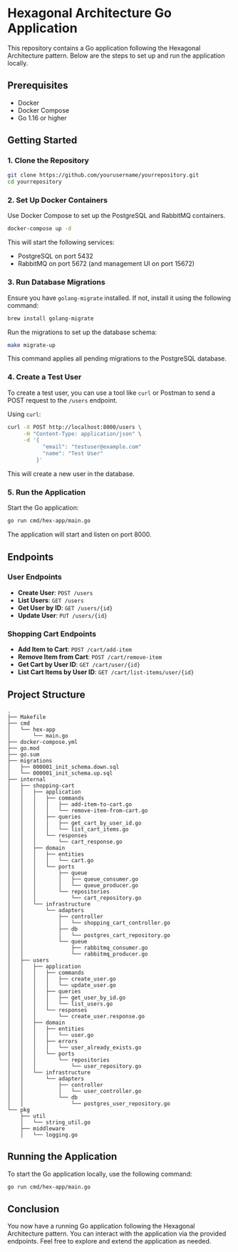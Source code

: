 # Hexagonal Architecture Go Application

This repository contains a Go application following the Hexagonal Architecture pattern. Below are the steps to set up and run the application locally.

## Prerequisites

- Docker
- Docker Compose
- Go 1.16 or higher

## Getting Started

### 1. Clone the Repository

```bash
git clone https://github.com/yourusername/yourrepository.git
cd yourrepository
```

### 2. Set Up Docker Containers

Use Docker Compose to set up the PostgreSQL and RabbitMQ containers.

```bash
docker-compose up -d
```

This will start the following services:
- PostgreSQL on port 5432
- RabbitMQ on port 5672 (and management UI on port 15672)

### 3. Run Database Migrations

Ensure you have `golang-migrate` installed. If not, install it using the following command:

```bash
brew install golang-migrate
```

Run the migrations to set up the database schema:

```bash
make migrate-up
```

This command applies all pending migrations to the PostgreSQL database.

### 4. Create a Test User

To create a test user, you can use a tool like `curl` or Postman to send a POST request to the `/users` endpoint.

Using `curl`:

```bash
curl -X POST http://localhost:8000/users \
     -H "Content-Type: application/json" \
     -d '{
           "email": "testuser@example.com"
           "name": "Test User"
         }'
```

This will create a new user in the database.

### 5. Run the Application

Start the Go application:

```bash
go run cmd/hex-app/main.go
```

The application will start and listen on port 8000.

## Endpoints

### User Endpoints

- **Create User**: `POST /users`
- **List Users**: `GET /users`
- **Get User by ID**: `GET /users/{id}`
- **Update User**: `PUT /users/{id}`

### Shopping Cart Endpoints

- **Add Item to Cart**: `POST /cart/add-item`
- **Remove Item from Cart**: `POST /cart/remove-item`
- **Get Cart by User ID**: `GET /cart/user/{id}`
- **List Cart Items by User ID**: `GET /cart/list-items/user/{id}`

## Project Structure

```
.
├── Makefile
├── cmd
│   └── hex-app
│       └── main.go
├── docker-compose.yml
├── go.mod
├── go.sum
├── migrations
│   ├── 000001_init_schema.down.sql
│   └── 000001_init_schema.up.sql
├── internal
│   ├── shopping-cart
│   │   ├── application
│   │   │   ├── commands
│   │   │   │   ├── add-item-to-cart.go
│   │   │   │   └── remove-item-from-cart.go
│   │   │   ├── queries
│   │   │   │   ├── get_cart_by_user_id.go
│   │   │   │   └── list_cart_items.go
│   │   │   └── responses
│   │   │       └── cart_response.go
│   │   ├── domain
│   │   │   ├── entities
│   │   │   │   └── cart.go
│   │   │   └── ports
│   │   │       ├── queue
│   │   │       │   ├── queue_consumer.go
│   │   │       │   └── queue_producer.go
│   │   │       └── repositories
│   │   │           └── cart_repository.go
│   │   └── infrastructure
│   │       └── adapters
│   │           ├── controller
│   │           │   └── shopping_cart_controller.go
│   │           ├── db
│   │           │   └── postgres_cart_repository.go
│   │           └── queue
│   │               ├── rabbitmq_consumer.go
│   │               └── rabbitmq_producer.go
│   ├── users
│   │   ├── application
│   │   │   ├── commands
│   │   │   │   ├── create_user.go
│   │   │   │   └── update_user.go
│   │   │   ├── queries
│   │   │   │   ├── get_user_by_id.go
│   │   │   │   └── list_users.go
│   │   │   └── responses
│   │   │       └── create_user.response.go
│   │   ├── domain
│   │   │   ├── entities
│   │   │   │   └── user.go
│   │   │   ├── errors
│   │   │   │   └── user_already_exists.go
│   │   │   └── ports
│   │   │       └── repositories
│   │   │           └── user_repository.go
│   │   └── infrastructure
│   │       └── adapters
│   │           ├── controller
│   │           │   └── user_controller.go
│   │           └── db
│   │               └── postgres_user_repository.go
└── pkg
    ├── util
    │   └── string_util.go
    ├── middleware
    │   └── logging.go
```

## Running the Application

To start the Go application locally, use the following command:

```bash
go run cmd/hex-app/main.go
```

## Conclusion

You now have a running Go application following the Hexagonal Architecture pattern. You can interact with the application via the provided endpoints. Feel free to explore and extend the application as needed.

